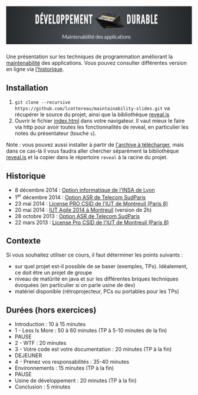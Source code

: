 # ![Développement (Logiciel) Durable](img/maintenabilite-screenshot.png)

Une présentation sur les techniques de programmation améliorant la [maintenabilité](http://en.wikipedia.org/wiki/Maintainability)
des applications. Vous pouvez consulter différentes version en ligne via [l'historique](#historique).

## Installation

 1. `git clone --recursive https://github.com/lcottereau/maintainability-slides.git` va récupérer le source du projet, ainsi que la bibliothèque [reveal.js](https://github.com/hakimel/reveal.js)
 1. Ouvrir le fichier [index.html](index.html) dans votre navigateur. Il vaut mieux le faire via http pour avoir toutes les fonctionnalités de reveal, en particulier les notes du présentateur (touche `s`).

Note : vous pouvez aussi installer à partir de [l'archive à télécharger](https://github.com/lcottereau/maintainability-slides/archive/master.zip),
mais dans ce cas-là il vous faudra aller chercher séparément la bibliothèque [reveal.js](https://github.com/hakimel/reveal.js/archive/master.zip) et la copier dans le
répertoire `reveal` à la racine du projet.

## Historique

* 8 décembre 2014 : [Option informatique de l'INSA de Lyon](http://lcottereau.github.io/maintainability-slides/20141208/)
* 1<sup>er</sup> décembre 2014 : [Option ASR de Telecom SudParis](http://lcottereau.github.io/maintainability-slides/20141201/)
* 23 mai 2014 : [License PRO CSID de l'IUT de Montreuil (Paris 8)](http://lcottereau.github.io/maintainability-slides/20140523/)
* 20 mai 2014 : [IUT Agile 2014 à Montreuil](http://lcottereau.github.io/maintainability-slides/20140520/) (version de 2h)
* 28 octobre 2013 : [Option ASR de Telecom SudParis](http://lcottereau.github.io/maintainability-slides/20131028/)
* 22 mars 2013 : [License Pro CSID de l'IUT de Montreuil (Paris 8)](http://lcottereau.github.com/maintainability-slides/20130322/)

## Contexte

Si vous souhaitez utiliser ce cours, il faut déterminer les points suivants :

* sur quel projet est-il possible de se baser (exemples, TPs). Idéalement, ce doit être un projet de groupe
* niveau de matûrité en java et sur les différentes briques techniques évoquées (en particulier si on parle usine de dev)
* matériel disponible (rétroprojecteur, PCs ou portables pour les TPs)

## Durées (hors exercices)

* Introduction : 10 à 15 minutes
* 1 - Less Is More : 50 à 60 minutes (TP à 5-10 minutes de la fin)
* PAUSE
* 2 - WTF : 20 minutes
* 3 - Votre code est votre documentation : 20 minutes (TP à la fin)
* DEJEUNER
* 4 - Prenez vos responsabilités : 35-40 minutes
* Environnements : 15 minutes (TP à la fin)
* PAUSE
* Usine de développement : 20 minutes (TP à la fin)
* Conclusion : 5 minutes
